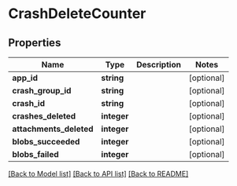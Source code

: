 # CrashDeleteCounter

## Properties
Name | Type | Description | Notes
------------ | ------------- | ------------- | -------------
**app_id** | **string** |  | [optional] 
**crash_group_id** | **string** |  | [optional] 
**crash_id** | **string** |  | [optional] 
**crashes_deleted** | **integer** |  | [optional] 
**attachments_deleted** | **integer** |  | [optional] 
**blobs_succeeded** | **integer** |  | [optional] 
**blobs_failed** | **integer** |  | [optional] 

[[Back to Model list]](../README.md#documentation-for-models) [[Back to API list]](../README.md#documentation-for-api-endpoints) [[Back to README]](../README.md)

